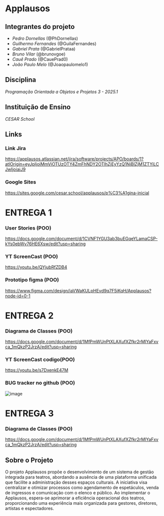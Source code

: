 # Applausos

## Integrantes do projeto
-  *Pedro Dornellas* (@PhDornellas)
-  *Guilhermo Fernandes* (@GuilaFernandes)
-  *Gabriel Prata* (@GabrielPrataa)
-  *Bruno Vilar* (@brunovgoe)
-  *Cauê Prado* (@CauePrad0)
-  *João Paulo Melo* (@Joaopaulomelo1)

##  Disciplina
 *Programação Orientada a Objetos e Projetos 3 - 2025.1*

##  Instituição de Ensino
 *CESAR School*

##  Links
  ###  Link Jira
  https://applausos.atlassian.net/jira/software/projects/APO/boards/1?atlOrigin=eyJpIjoiMmViOTUzOTY4ZmFhNDY2OTlhZjEyYzQ1NjBlZjM1ZTYiLCJwIjoiaiJ9
  ###  Google Sites
  https://sites.google.com/cesar.school/applausos/p%C3%A1gina-inicial


# ENTREGA 1
  ###  User Stories (POO)
  https://docs.google.com/document/d/1CVNF1YGU3ab3buEGqeYLamaCSP-kYs0ebWv76HE6Xsw/edit?usp=sharing
  
  ### YT ScreenCast (POO)
  https://youtu.be/QYjubRfZDB4
  
  ### Prototipo figma (POO)
  https://www.figma.com/design/iaVWaKULpHEvd9q7F5iKqH/Applausos?node-id=0-1



# ENTREGA 2 

### Diagrama de Classes (POO)
https://docs.google.com/document/d/1MfPmWUnPtXLAXufXZfkr2rMlYaFxvca_1mQkzP2JrzA/edit?usp=sharing

### YT ScreenCast codigo(POO)
https://youtu.be/s7DxenkE47M

### BUG tracker no github (POO)
![image](https://github.com/user-attachments/assets/e9cce4d1-8227-431e-878b-e4821b6d9b6c)



# ENTREGA 3

### Diagrama de Classes (POO)
https://docs.google.com/document/d/1MfPmWUnPtXLAXufXZfkr2rMlYaFxvca_1mQkzP2JrzA/edit?usp=sharing









##  Sobre o Projeto
O projeto Applausos propõe o desenvolvimento de um sistema de gestão integrada para teatros, abordando a ausência de uma plataforma unificada que facilite a administração desses espaços culturais. A iniciativa visa centralizar e otimizar processos como agendamento de espetáculos, venda de ingressos e comunicação com o elenco e público. Ao implementar o Applausos, espera-se aprimorar a eficiência operacional dos teatros, proporcionando uma experiência mais organizada para gestores, diretores, artistas e espectadores.

